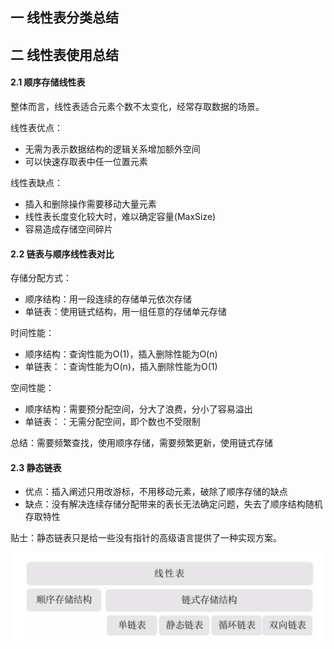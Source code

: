 ## 一 线性表分类总结

## 二 线性表使用总结

#### 2.1 顺序存储线性表
整体而言，线性表适合元素个数不太变化，经常存取数据的场景。  

线性表优点：
- 无需为表示数据结构的逻辑关系增加额外空间
- 可以快速存取表中任一位置元素

线性表缺点：
- 插入和删除操作需要移动大量元素
- 线性表长度变化较大时，难以确定容量(MaxSize)
- 容易造成存储空间碎片

#### 2.2 链表与顺序线性表对比

存储分配方式：  
- 顺序结构：用一段连续的存储单元依次存储
- 单链表：使用链式结构，用一组任意的存储单元存储

时间性能：
- 顺序结构：查询性能为O(1)，插入删除性能为O(n) 
- 单链表：：查询性能为O(n)，插入删除性能为O(1)  

空间性能：
- 顺序结构：需要预分配空间，分大了浪费，分小了容易溢出
- 单链表：：无需分配空间，即个数也不受限制

总结：需要频繁查找，使用顺序存储，需要频繁更新，使用链式存储

#### 2.3 静态链表

- 优点：插入阐述只用改游标，不用移动元素，破除了顺序存储的缺点
- 缺点：没有解决连续存储分配带来的表长无法确定问题，失去了顺序结构随机存取特性

贴士：静态链表只是给一些没有指针的高级语言提供了一种实现方案。  

![](../images/Algorithm/line-6.png)